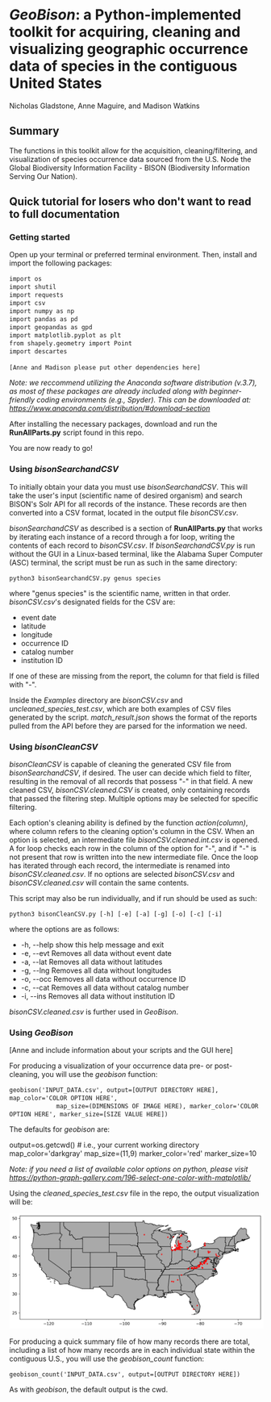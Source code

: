 # *GeoBison*: a Python-implemented toolkit for acquiring, cleaning and visualizing geographic occurrence data of species in the contiguous United States

Nicholas Gladstone, Anne Maguire, and Madison Watkins

## Summary

The functions in this toolkit allow for the acquisition, cleaning/filtering, and visualization of species occurrence data sourced from the U.S. Node the Global Biodiversity Information Facility - BISON (Biodiversity Information Serving Our Nation).

## Quick tutorial for losers who don't want to read to full documentation

### Getting started

Open up your terminal or preferred terminal environment. Then, install and import the following packages:

```
import os
import shutil
import requests
import csv
import numpy as np
import pandas as pd
import geopandas as gpd
import matplotlib.pyplot as plt
from shapely.geometry import Point
import descartes

[Anne and Madison please put other dependencies here]

```
*Note: we reccommend utilizing the Anaconda software distribution (v.3.7), as most of these packages are already included along with beginner-friendly coding environments (e.g., Spyder). This can be downloaded at: https://www.anaconda.com/distribution/#download-section*


After installing the necessary packages, download and run the **RunAllParts.py** script found in this repo.

You are now ready to go!
### Using *bisonSearchandCSV*

To initially obtain your data you must use *bisonSearchandCSV*. This will take the user's input (scientific name of desired organism) and search BISON's Solr API for all records of the instance. These records are then converted into a CSV format, located in the output file *bisonCSV.csv*.

*bisonSearchandCSV* as described is a section of **RunAllParts.py** that works by iterating each instance of a record through a for loop, writing the contents of each record to *bisonCSV.csv*. If *bisonSearchandCSV.py* is run without the GUI in a Linux-based terminal, like the Alabama Super Computer (ASC) terminal, the script must be run as such in the same directory:

```
python3 bisonSearchandCSV.py genus species
```
where "genus species" is the scientific name, written in that order. *bisonCSV.csv*'s designated fields for the CSV are:
- event date
- latitude
- longitude
- occurrence ID
- catalog number
- institution ID

If one of these are missing from the report, the column for that field is filled with "-".

Inside the *Examples* directory are *bisonCSV.csv* and *uncleaned_species_test.csv*, which are both examples of CSV files generated by the script. *match_result.json* shows the format of the reports pulled from the API before they are parsed for the information we need.

### Using *bisonCleanCSV*

*bisonCleanCSV* is capable of cleaning the generated CSV file from *bisonSearchandCSV*, if desired. The user can decide which field to filter, resulting in the removal of all records that possess "-" in that field. A new cleaned CSV, *bisonCSV.cleaned.CSV* is created, only containing records that passed the filtering step. Multiple options may be selected for specific filtering.

Each option's cleaning ability is defined by the function *action(column)*, where column refers to the cleaning option's column in the CSV. When an option is selected, an intermediate file *bisonCSV.cleaned.int.csv* is opened. A for loop checks each row in the column of the option for "-", and if "-" is not present that row is written into the new intermediate file. Once the loop has iterated through each record, the intermediate is renamed into *bisonCSV.cleaned.csv*. If no options are selected *bisonCSV.csv* and *bisonCSV.cleaned.csv* will contain the same contents.

This script may also be run individually, and if run should be used as such:

```
python3 bisonCleanCSV.py [-h] [-e] [-a] [-g] [-o] [-c] [-i]
```

where the options are as follows:
- -h, --help  show this help message and exit
-  -e, --evt   Removes all data without event date
-  -a, --lat   Removes all data without latitudes
-  -g, --lng   Removes all data without longitudes
-  -o, --occ   Removes all data without occurrence ID
-  -c, --cat   Removes all data without catalog number
-  -i, --ins   Removes all data without institution ID

*bisonCSV.cleaned.csv* is further used in *GeoBison*.

### Using *GeoBison*

[Anne and include information about your scripts and the GUI here]




For producing a visualization of your occurrence data pre- or post- cleaning, you will use the *geobison* function:

```
geobison('INPUT_DATA.csv', output=[OUTPUT DIRECTORY HERE], map_color='COLOR OPTION HERE',
             map_size=(DIMENSIONS OF IMAGE HERE), marker_color='COLOR OPTION HERE', marker_size=[SIZE VALUE HERE])
```

The defaults for *geobison* are:

output=os.getcwd()  # i.e., your current working directory
map_color='darkgray'
map_size=(11,9)
marker_color='red'
marker_size=10

*Note: if you need a list of available color options on python, please visit https://python-graph-gallery.com/196-select-one-color-with-matplotlib/*

Using the *cleaned_species_test.csv* file in the repo, the output visualization will be:

![](Examples/example_map.png)

For producing a quick summary file of how many records there are total, including a list of how many records are in each individual state within the contiguous U.S., you will use the *geobison_count* function:

```
geobison_count('INPUT_DATA.csv', output=[OUTPUT DIRECTORY HERE])
```

As with *geobison*, the default output is the cwd.



